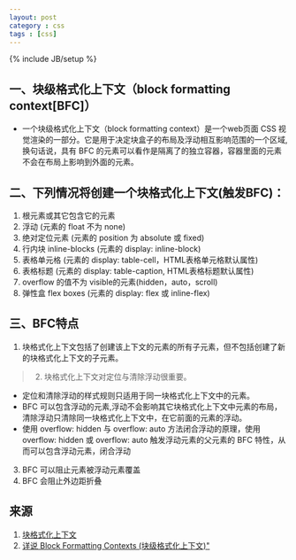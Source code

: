 ```yaml
---
layout: post
category : css
tags : [css]
---
```

{% include JB/setup %}

## 一、块级格式化上下文（block formatting context[BFC]）

+ 一个块级格式化上下文（block formatting context）是一个web页面 CSS 视觉渲染的一部分。它是用于决定块盒子的布局及浮动相互影响范围的一个区域,换句话说，具有 BFC 的元素可以看作是隔离了的独立容器，容器里面的元素不会在布局上影响到外面的元素。

## 二、下列情况将创建一个块格式化上下文(触发BFC)：
1. 根元素或其它包含它的元素
2. 浮动 (元素的 float 不为 none)
3. 绝对定位元素 (元素的 position 为 absolute 或 fixed)
4. 行内块 inline-blocks (元素的 display: inline-block)
5. 表格单元格 (元素的 display: table-cell，HTML表格单元格默认属性)
6. 表格标题 (元素的 display: table-caption, HTML表格标题默认属性)
7. overflow 的值不为 visible的元素(hidden，auto，scroll)
8. 弹性盒 flex boxes (元素的 display: flex 或 inline-flex)

## 三、BFC特点
 1. 块格式化上下文包括了创建该上下文的元素的所有子元素，但不包括创建了新的块格式化上下文的子元素。
>2. 块格式化上下文对定位与清除浮动很重要。
+  定位和清除浮动的样式规则只适用于同一块格式化上下文中的元素。
+  BFC 可以包含浮动的元素,浮动不会影响其它块格式化上下文中元素的布局，清除浮动只清除同一块格式化上下文中，在它前面的元素的浮动。
+  使用 overflow: hidden 与 overflow: auto 方法闭合浮动的原理，使用 overflow: hidden 或 overflow: auto 触发浮动元素的父元素的 BFC 特性，从而可以包含浮动元素，闭合浮动
3. BFC 可以阻止元素被浮动元素覆盖
4. BFC 会阻止外边距折叠

## 来源
   1. [块格式化上下文](https://developer.mozilla.org/zh-CN/docs/Web/Guide/CSS/Block_formatting_context)
   2. [详说 Block Formatting Contexts (块级格式化上下文)"](http://kayosite.com/block-formatting-contexts-in-detail.html)









